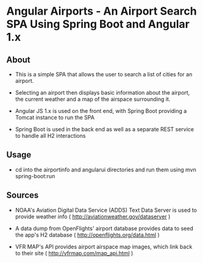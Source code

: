# Angular Airports - An Airport Search SPA Using Spring Boot and Angular 1.x

## About

- This is a simple SPA that allows the user to search a list of cities for an airport. 

- Selecting an airport then displays basic information about the airport, the current weather and a map of the airspace surrounding it.

- Angular JS 1.x is used on the front end, with Spring Boot providing a Tomcat instance to run the SPA

- Spring Boot is used in the back end as well as a separate REST service to handle all H2 interactions

## Usage

- cd into the airportinfo and angularui directories and run them using mvn spring-boot:run

## Sources

- NOAA's Aviation Digital Data Service (ADDS) Text Data Server is used to provide weather info ( http://aviationweather.gov/dataserver )

- A data dump from OpenFlights' airport database provides data to seed the app's H2 database ( http://openflights.org/data.html )

- VFR MAP's API provides airport airspace map images, which link back to their site ( http://vfrmap.com/map_api.html )
